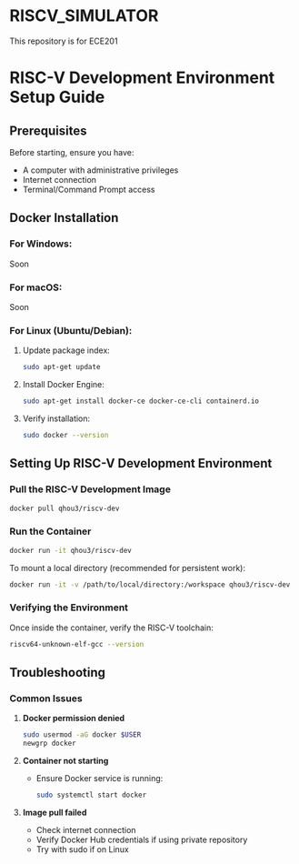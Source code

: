 # RISCV_SIMULATOR
This repository is for ECE201
# RISC-V Development Environment Setup Guide

## Prerequisites

Before starting, ensure you have:
- A computer with administrative privileges
- Internet connection
- Terminal/Command Prompt access

## Docker Installation

### For Windows:
Soon
### For macOS:
Soon

### For Linux (Ubuntu/Debian):
1. Update package index:
   ```bash
   sudo apt-get update
   ```
2. Install Docker Engine:
   ```bash
   sudo apt-get install docker-ce docker-ce-cli containerd.io
   ```
3. Verify installation:
   ```bash
   sudo docker --version
   ```

## Setting Up RISC-V Development Environment

### Pull the RISC-V Development Image
```bash
docker pull qhou3/riscv-dev
```

### Run the Container
```bash
docker run -it qhou3/riscv-dev
```

To mount a local directory (recommended for persistent work):
```bash
docker run -it -v /path/to/local/directory:/workspace qhou3/riscv-dev
```

### Verifying the Environment
Once inside the container, verify the RISC-V toolchain:
```bash
riscv64-unknown-elf-gcc --version
```

## Troubleshooting

### Common Issues

1. **Docker permission denied**
   ```bash
   sudo usermod -aG docker $USER
   newgrp docker
   ```

2. **Container not starting**
   - Ensure Docker service is running:
     ```bash
     sudo systemctl start docker
     ```

3. **Image pull failed**
   - Check internet connection
   - Verify Docker Hub credentials if using private repository
   - Try with sudo if on Linux
